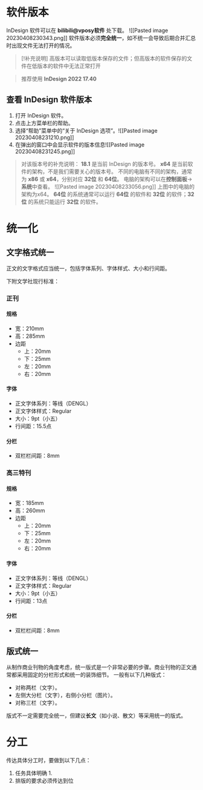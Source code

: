 # 软件版本
InDesign 软件可以在 **bilibili@vposy软件** 处下载。
![[Pasted image 20230408230343.png]]
软件版本必须**完全统一**，如不统一会导致后期合并汇总时出现文件无法打开的情况。
> [!补充说明]
> 高版本可以读取低版本保存的文件；但高版本的软件保存的文件在低版本的软件中无法正常打开

> 推荐使用 **InDesign 2022 17.40**

## 查看 InDesign 软件版本
1. 打开 InDesign 软件。
2. 点击上方菜单栏的帮助。
3. 选择“帮助”菜单中的“关于 InDesign 选项”。![[Pasted image 20230408231210.png]]
4. 在弹出的窗口中会显示软件的版本信息![[Pasted image 20230408231245.png]]

> 对该版本号的补充说明：
> **18.1** 是当前 InDesign 的版本号。
> **x64** 是当前软件的架构，不是我们需要关心的版本号。
> 不同的电脑有不同的架构，通常为 **x86** 或 **x64**，分别对应 **32位** 和 **64位**。
> 电脑的架构可以在**控制面板**->**系统**中查看。
> ![[Pasted image 20230408233056.png]]
> 上图中的电脑的架构为x64。
> **64位** 的系统通常可以运行 **64位** 的软件和 **32位** 的软件；**32位** 的系统只能运行 **32位** 的软件。

# 统一化

## 文字格式统一

正文的文字格式应当统一，包括字体系列、字体样式、大小和行间距。

下附文学社现行标准：

### 正刊
#### 规格
- 宽：210mm
- 高：285mm
- 边距
    - 上：20mm
    - 下：25mm
    - 左：20mm
    - 右：20mm
#### 字体
- 正文字体系列：等线（DENGL）
- 正文字体样式：Regular
- 大小：9pt（小五）
- 行间距：15.5点
#### 分栏
- 双栏栏间距：8mm

### 高三特刊
#### 规格
- 宽：185mm
- 高：260mm
- 边距
    - 上：20mm
    - 下：25mm
    - 左：20mm
    - 右：20mm
#### 字体
- 正文字体系列：等线（DENGL）
- 正文字体样式：Regular
- 大小：9pt（小五）
- 行间距：13点
#### 分栏
- 双栏栏间距：8mm

## 版式统一

从制作商业刊物的角度考虑，统一版式是一个非常必要的步骤。商业刊物的正文通常都采用固定的分栏形式和统一的装饰细节。
一般有以下几种版式：
- 对称两栏（文字）。
- 左侧大分栏（文字），右侧小分栏（图片）。
- 对称三栏（文字）。

版式不一定需要完全统一，但建议**长文**（如小说、散文）等采用统一的版式。

# 分工
传达具体分工时，要做到以下几点：
1. 任务具体明确
    1. 
2. 排版的要求必须传达到位